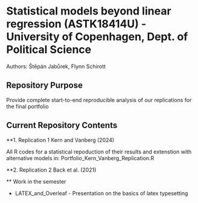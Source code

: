 # Statistical models beyond linear regression (ASTK18414U) - University of Copenhagen, Dept. of Political Science

Authors: Štěpán Jabůrek, Flynn Schirott 


## Repository Purpose

Provide complete start-to-end reproducible analysis of our replications for the final portfolio 


## Current Repository Contents
**1. Replication 1 Kern and Vanberg (2024)

All R codes for a statistical repoduction of their results and extenstion with alternative models in:
Portfolio_Kern_Vanberg_Replication.R

    

**2. Replication 2 Back et al. (2021)


** Work in the semester

* LATEX_and_Overleaf - Presentation on the basics of latex typesetting
